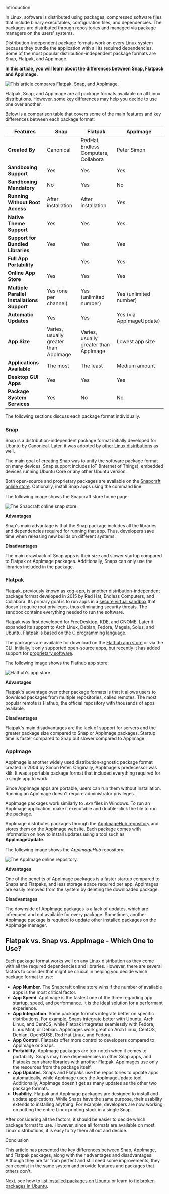 Introduction

In Linux, software is distributed using packages, compressed software files that include binary executables, configuration files, and dependencies. The packages are distributed through repositories and managed via package managers on the users' systems.

Distribution-independent package formats work on every Linux system because they bundle the application with all its required dependencies. Some of the most popular distribution-independent package formats are Snap, Flatpak, and AppImage.

**In this article, you will learn about the differences between** **Snap, Flatpack and AppImage.**

![This article compares Flatpak, Snap, and AppImage.](https://phoenixnap.com/kb/wp-content/uploads/2022/06/flatpak-vs-snap-vs-appimage.png)

Flatpak, Snap, and AppImage are all package formats available on all Linux distributions. However, some key differences may help you decide to use one over another.

Below is a comparison table that covers some of the main features and key differences between each package format:

| Features | Snap | Flatpak | AppImage |
| --- | --- | --- | --- |
| **Created By** | Canonical | RedHat, Endless Computers, Collabora | Peter Simon |
| **Sandboxing Support** | Yes | Yes | Yes |
| **Sandboxing Mandatory** | No | Yes | No |
| **Running Without Root Access** | After installation | After installation | Yes |
| **Native Theme Support** | Yes | Yes | Yes |
| **Support for Bundled Libraries** | Yes | Yes | Yes |
| **Full App Portability** |  | Yes | Yes |
| **Online App Store** | Yes | Yes | Yes |
| **Multiple Parallel Installations Support** | Yes (one per channel) | Yes (unlimited number) | Yes (unlimited number) |
| **Automatic Updates** | Yes | Yes | Yes (via AppImageUpdate) |
| **App Size** | Varies, usually greater than AppImage | Varies, usually greater than AppImage | Lowest app size |
| **Applications Available** | The most | The least | Medium amount |
| **Desktop GUI Apps** | Yes | Yes | Yes |
| **Package System Services** | Yes | No | No |

The following sections discuss each package format individually.

### Snap

Snap is a distribution-independent package format initially developed for Ubuntu by Canonical. Later, it was adopted by [other Linux distributions](https://phoenixnap.com/glossary/what-is-a-linux-distribution) as well.

The main goal of creating Snap was to unify the software package format on many devices. Snap support includes IoT (Internet of Things), embedded devices running Ubuntu Core or any other Ubuntu version.

Both open-source and proprietary packages are available on the [Snapcraft online store](https://snapcraft.io/store). Optionally, install Snap apps using the command line.

The following image shows the Snapcraft store home page:

![The Snapcraft online snap store.](https://phoenixnap.com/kb/wp-content/uploads/2022/06/snapcraft-app-store.png)

**Advantages**

Snap's main advantage is that the Snap package includes all the libraries and dependencies required for running that app. Thus, developers save time when releasing new builds on different systems.

**Disadvantages**

The main drawback of Snap apps is their size and slower startup compared to Flatpak or AppImage packages. Additionally, Snaps can only use the libraries included in the package.

### Flatpak

Flatpak, previously known as xdg-app, is another distribution-independent package format developed in 2015 by Red Hat, Endless Computers, and Collabora. Its primary goal is to run apps in a [secure virtual sandbox](https://phoenixnap.com/glossary/what-is-sandbox) that doesn't require root privileges, thus eliminating security threats. The sandbox contains everything needed to run the software.

Flatpak was first developed for FreeDesktop, KDE, and GNOME. Later it expanded its support to Arch Linux, Debian, Fedora, Mageia, Solus, and Ubuntu. Flatpak is based on the C programming language.

The packages are available for download on the [Flathub app store](https://flathub.org/apps) or via the CLI. Initially, it only supported open-source apps, but recently it has added support for [proprietary software](https://phoenixnap.com/glossary/proprietary-software).

The following image shows the Flathub app store:

![Flathub's app store.](https://phoenixnap.com/kb/wp-content/uploads/2022/06/flathub-app-store.png)

**Advantages**

Flatpak's advantage over other package formats is that it allows users to download packages from multiple repositories, called remotes. The most popular remote is Flathub, the official repository with thousands of apps available.

**Disadvantages**

Flatpak's main disadvantages are the lack of support for servers and the greater package size compared to Snap or AppImage packages. Startup time is faster compared to Snap but slower compared to AppImage.

### AppImage

AppImage is another widely used distribution-agnostic package format created in 2004 by Simon Peter. Originally, AppImage's predecessor was klik. It was a portable package format that included everything required for a single app to work.

Since AppImage apps are portable, users can run them without installation. Running an AppImage doesn't require administrator privileges.

AppImage packages work similarly to _.exe_ files in Windows. To run an AppImage application, make it executable and double-click the file to run the package.

AppImage distributes packages through the [AppImageHub repository](https://appimage.github.io/apps/) and stores them on the AppImage website. Each package comes with information on how to install updates using a tool such as **AppImageUpdate**.

The following image shows the _AppImageHub_ repository:

![The AppImage online repository.](https://phoenixnap.com/kb/wp-content/uploads/2022/06/appimagehub-store.png)

**Advantages**

One of the benefits of AppImage packages is a faster startup compared to Snaps and Flatpaks, and less storage space required per app. AppImages are easily removed from the system by deleting the downloaded package.

**Disadvantages**

The downside of AppImage packages is a lack of updates, which are infrequent and not available for every package. Sometimes, another AppImage package is required to update other installed packages on the AppImage manager.

## Flatpak vs. Snap vs. AppImage - Which One to Use?

Each package format works well on any Linux distribution as they come with all the required dependencies and libraries. However, there are several factors to consider that might be crucial in helping you decide which package format to use:

-   **App Number**. The Snapcraft online store wins if the number of available apps is the most critical factor.
-   **App Speed**. AppImage is the fastest one of the three regarding app startup, speed, and performance. It is the ideal solution for a performant experience.
-   **App Integration**. Some package formats integrate better on specific distributions. For example, Snaps integrate better with Ubuntu, Arch Linux, and CentOS, while Flatpak integrates seamlessly with Fedora, Linux Mint, or Debian. AppImages work great on Arch Linux, CentOS, Debian, OpenSUSE, Red Hat Linux, and Fedora.
-   **App Control**. Flatpaks offer more control to developers compared to AppImage or Snaps.
-   **Portability**. AppImage packages are top-notch when it comes to portability. Snaps may have dependencies in other Snap apps, and Flatpaks can share libraries with another Flatpak. AppImages use only the resources from the package itself.
-   **App Updates**. Snaps and Flatpaks use the repositories to update apps automatically, while AppImage uses the AppImageUpdate tool. Additionally, AppImage doesn't get as many updates as the other two package formats.
-   **Usability**. Flatpak and AppImage packages are designed to install and update applications. While Snaps have the same purpose, their usability extends to installing anything. For example, developers are now working on putting the entire Linux printing stack in a single Snap.

After considering all the factors, it should be easier to decide which package format to use. However, since all formats are available on most Linux distributions, it is easy to try them all out and decide.

Conclusion

This article has presented the key differences between Snap, AppImage, and Flatpak packages, along with their advantages and disadvantages. Although they are far from perfect and still need some improvements, they can coexist in the same system and provide features and packages that others don't.

Next, see how to [list installed packages on Ubuntu](https://phoenixnap.com/kb/ubuntu-list-installed-packages) or learn to [fix broken packages in Ubuntu](https://phoenixnap.com/kb/ubuntu-fix-broken-packages).